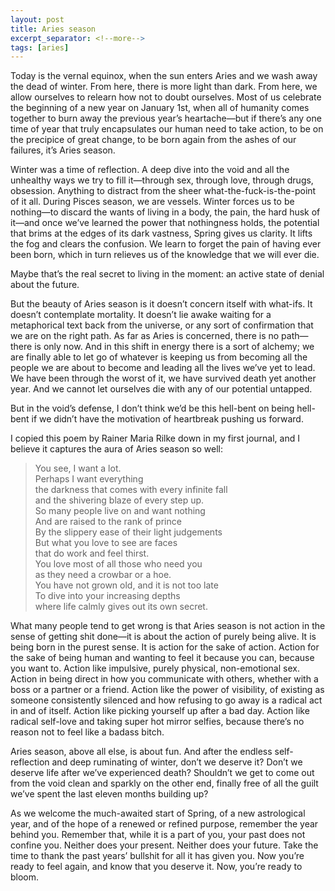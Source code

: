 ```yaml
---
layout: post
title: Aries season
excerpt_separator: <!--more-->
tags: [aries]
---
```


Today is the vernal equinox, when the sun enters Aries and we wash away the dead of winter. <!--more--> From here, there is more light than dark. From here, we allow ourselves to relearn how not to doubt ourselves. Most of us celebrate the beginning of a new year on January 1st, when all of humanity comes together to burn away the previous year’s heartache—but if there’s any one time of year that truly encapsulates our human need to take action, to be on the precipice of great change, to be born again from the ashes of our failures, it’s Aries season.

Winter was a time of reflection. A deep dive into the void and all the unhealthy ways we try to fill it—through sex, through love, through drugs, obsession. Anything to distract from the sheer what-the-fuck-is-the-point of it all. During Pisces season, we are vessels. Winter forces us to be nothing—to discard the wants of living in a body, the pain, the hard husk of it—and once we’ve learned the power that nothingness holds, the potential that brims at the edges of its dark vastness, Spring gives us clarity. It lifts the fog and clears the confusion. We learn to forget the pain of having ever been born, which in turn relieves us of the knowledge that we will ever die.

Maybe that’s the real secret to living in the moment: an active state of denial about the future.

But the beauty of Aries season is it doesn’t concern itself with what-ifs. It doesn’t contemplate mortality. It doesn’t lie awake waiting for a metaphorical text back from the universe, or any sort of confirmation that we are on the right path. As far as Aries is concerned, there is no path—there is only now. And in this shift in energy there is a sort of alchemy; we are finally able to let go of whatever is keeping us from becoming all the people we are about to become and leading all the lives we’ve yet to lead. We have been through the worst of it, we have survived death yet another year. And we cannot let ourselves die with any of our potential untapped.

But in the void’s defense, I don’t think we’d be this hell-bent on being hell-bent if we didn’t have the motivation of heartbreak pushing us forward.

I copied this poem by Rainer Maria Rilke down in my first journal, and I believe it captures the aura of Aries season so well:

> You see, I want a lot.<br/>
Perhaps I want everything<br/>
the darkness that comes with every infinite fall<br/>
and the shivering blaze of every step up.<br/>
So many people live on and want nothing<br/>
And are raised to the rank of prince<br/>
By the slippery ease of their light judgements<br/>
But what you love to see are faces<br/>
that do work and feel thirst.<br/>
You love most of all those who need you<br/>
as they need a crowbar or a hoe.<br/>
You have not grown old, and it is not too late<br/>
To dive into your increasing depths<br/>
where life calmly gives out its own secret.<br/>

What many people tend to get wrong is that Aries season is not action in the sense of getting shit done—it is about the action of purely being alive. It is being born in the purest sense. It is action for the sake of action. Action for the sake of being human and wanting to feel it because you can, because you want to. Action like impulsive, purely physical, non-emotional sex. Action in being direct in how you communicate with others, whether with a boss or a partner or a friend. Action like the power of visibility, of existing as someone consistently silenced and how refusing to go away is a radical act in and of itself. Action like picking yourself up after a bad day. Action like radical self-love and taking super hot mirror selfies, because there’s no reason not to feel like a badass bitch.

Aries season, above all else, is about fun. And after the endless self-reflection and deep ruminating of winter, don’t we deserve it? Don’t we deserve life after we’ve experienced death? Shouldn’t we get to come out from the void clean and sparkly on the other end, finally free of all the guilt we’ve spent the last eleven months building up?

As we welcome the much-awaited start of Spring, of a new astrological year, and of the hope of a renewed or refined purpose, remember the year behind you. Remember that, while it is a part of you, your past does not confine you. Neither does your present. Neither does your future. Take the time to thank the past years’ bullshit for all it has given you. Now you’re ready to feel again, and know that you deserve it. Now, you’re ready to bloom.
